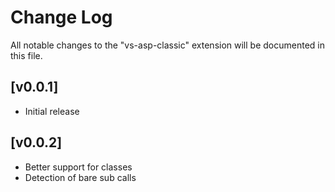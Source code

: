 # Change Log
All notable changes to the "vs-asp-classic" extension will be documented in this file.

## [v0.0.1]
- Initial release

## [v0.0.2]
- Better support for classes
- Detection of bare sub calls
